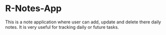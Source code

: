# R-Notes-App
 This is a note application where user can add, update and delete there daily notes. It is very useful for tracking daily or future tasks.
